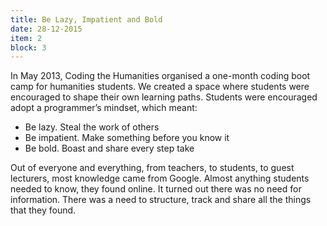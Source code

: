 ```yaml
---
title: Be Lazy, Impatient and Bold
date: 28-12-2015
item: 2
block: 3
---
```

In May 2013, Coding the Humanities organised a one-month coding boot camp for humanities students. We created a space where students were encouraged to shape their own learning paths. Students were encouraged adopt a programmer’s mindset, which meant: 

- Be lazy. Steal the work of others
- Be impatient. Make something before you know it 
- Be bold. Boast and share every step take 

Out of everyone and everything, from teachers, to students, to guest lecturers, most knowledge came from Google. Almost anything students needed to know, they found online. It turned out there was no need for information. There was a need to structure, track and share all the things that they found.